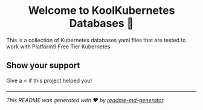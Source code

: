 <h1 align="center">Welcome to KoolKubernetes Databases 👋</h1>

This is a collection of Kubernetes databases yaml files that are tested to work with Platform9 Free Tier Kubernetes

## Show your support

Give a ⭐️ if this project helped you!

***
_This README was generated with ❤️ by [readme-md-generator](https://github.com/kefranabg/readme-md-generator)_

